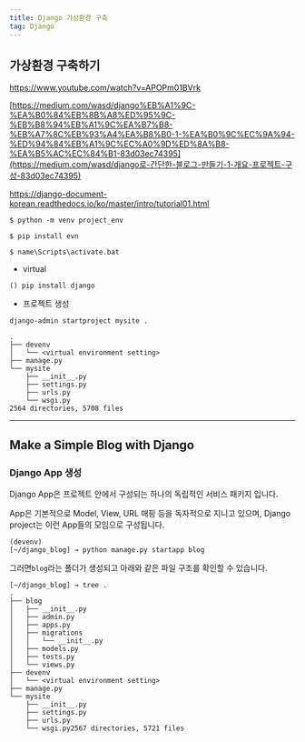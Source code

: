 ```yaml
---
title: Django 가상환경 구축
tag: Django
---
```




## 가상환경 구축하기

https://www.youtube.com/watch?v=APOPm01BVrk

[https://medium.com/wasd/django%EB%A1%9C-%EA%B0%84%EB%8B%A8%ED%95%9C-%EB%B8%94%EB%A1%9C%EA%B7%B8-%EB%A7%8C%EB%93%A4%EA%B8%B0-1-%EA%B0%9C%EC%9A%94-%ED%94%84%EB%A1%9C%EC%A0%9D%ED%8A%B8-%EA%B5%AC%EC%84%B1-83d03ec74395](https://medium.com/wasd/django로-간단한-블로그-만들기-1-개요-프로젝트-구성-83d03ec74395)

https://django-document-korean.readthedocs.io/ko/master/intro/tutorial01.html

```
$ python -m venv project_env
```

```
$ pip install evn
```

```
$ name\Scripts\activate.bat
```

- virtual

```
() pip install django
```

- 프로젝트 생성

```
django-admin startproject mysite .
```

```
.
├── devenv
│   └── <virtual environment setting>
├── manage.py
└── mysite
    ├── __init__.py
    ├── settings.py
    ├── urls.py
    └── wsgi.py
2564 directories, 5708 files
```



---

## Make a Simple Blog with Django

### Django App 생성

Django App은 프로젝트 안에서 구성되는 하나의 독립적인 서비스 패키지
입니다.

App은 기본적으로 Model, View, URL 매핑 등을 독자적으로 지니고 있으며, Django project는 이런 App들의 모임으로 구성됩니다.

```
(devenv)
[~/django_blog] → python manage.py startapp blog
```

그러면`blog`라는 폴더가 생성되고 아래와 같은 파일 구조를 확인할 수 있습니다.

```
[~/django_blog] → tree .
.
├── blog
│   ├── __init__.py
│   ├── admin.py
│   ├── apps.py
│   ├── migrations
│   │   └── __init__.py
│   ├── models.py
│   ├── tests.py
│   └── views.py
├── devenv
│   └── <virtual environment setting>
├── manage.py
└── mysite
    ├── __init__.py
    ├── settings.py
    ├── urls.py
    └── wsgi.py2567 directories, 5721 files
```